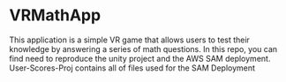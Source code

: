 # VRMathApp
This application is a simple VR game that allows users to test their knowledge by answering a series of math questions.
In this repo, you can find need to reproduce the unity project and the AWS SAM deployment.
User-Scores-Proj contains all of files used for the SAM Deployment
